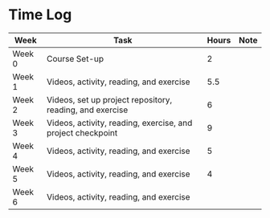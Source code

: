 # Time Log

| Week | Task | Hours| Note |
|------|------|------|------|
| Week 0 | Course Set-up| 2 | 
| Week 1 | Videos, activity, reading, and exercise | 5.5 |
| Week 2 | Videos, set up project repository, reading, and exercise| 6 | 
| Week 3 | Videos, activity, reading, exercise, and project checkpoint| 9 | 
| Week 4 | Videos, activity, reading, and exercise| 5 | 
| Week 5 | Videos, activity, reading, and exercise| 4 | 
| Week 6 | Videos, activity, reading, and exercise| | 

